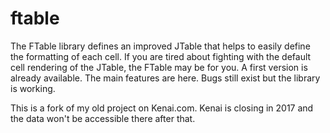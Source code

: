 # ftable
The FTable library defines an improved JTable that helps to easily define the formatting of each cell. If you are tired about fighting with the default cell rendering of the JTable, the FTable may be for you. A first version is already available. The main features are here. Bugs still exist but the library is working.

This is a fork of my old project on Kenai.com. Kenai is closing in 2017 and the data won't be accessible there after that.
